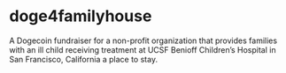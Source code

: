 # doge4familyhouse
A Dogecoin fundraiser for a non-profit organization that provides families with an ill child receiving treatment at UCSF Benioff Children’s Hospital in San Francisco, California a place to stay.
